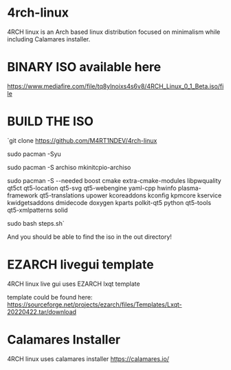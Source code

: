 # 4rch-linux

4RCH linux is an Arch based linux distribution focused on minimalism while including Calamares installer.
 	
 	
 	
# BINARY ISO available here

https://www.mediafire.com/file/tq8ylnoixs4s6v8/4RCH_Linux_0_1_Beta.iso/file

# BUILD THE ISO

`git clone https://github.com/M4RT1NDEV/4rch-linux

sudo pacman -Syu

sudo pacman -S archiso mkinitcpio-archiso

sudo pacman -S --needed boost cmake extra-cmake-modules libpwquality qt5ct qt5-location qt5-svg qt5-webengine yaml-cpp hwinfo plasma-framework qt5-translations upower kcoreaddons kconfig kpmcore kservice kwidgetsaddons dmidecode doxygen kparts polkit-qt5 python qt5-tools qt5-xmlpatterns solid

sudo bash steps.sh`

And you should be able to find the iso in the out directory!

# EZARCH livegui template

4RCH linux live gui uses EZARCH lxqt template

template could be found here: https://sourceforge.net/projects/ezarch/files/Templates/Lxqt-20220422.tar/download
 
# Calamares Installer

4RCH linux uses calamares installer
https://calamares.io/
